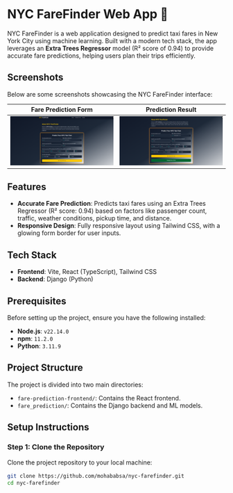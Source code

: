 # NYC FareFinder Web App 🚖

NYC FareFinder is a web application designed to predict taxi fares in New York City using machine learning. Built with a modern tech stack, the app leverages an **Extra Trees Regressor** model (R² score of 0.94) to provide accurate fare predictions, helping users plan their trips efficiently.

## Screenshots
Below are some screenshots showcasing the NYC FareFinder interface:

| **Fare Prediction Form** | **Prediction Result** |
|--------------------------|-----------------------|
| ![Fare Prediction Form](screenshots/src1.png) | ![Prediction Result](screenshots/src2.png) |


## Features
- **Accurate Fare Prediction**: Predicts taxi fares using an Extra Trees Regressor (R² score: 0.94) based on factors like passenger count, traffic, weather conditions, pickup time, and distance.
- **Responsive Design**: Fully responsive layout using Tailwind CSS, with a glowing form border for user inputs.

## Tech Stack
- **Frontend**: Vite, React (TypeScript), Tailwind CSS
- **Backend**: Django (Python)

## Prerequisites
Before setting up the project, ensure you have the following installed:

- **Node.js**: `v22.14.0`
- **npm**: `11.2.0`
- **Python**: `3.11.9`

## Project Structure
The project is divided into two main directories:
- `fare-prediction-frontend/`: Contains the React frontend.
- `fare_prediction/`: Contains the Django backend and ML models.

## Setup Instructions

### Step 1: Clone the Repository
Clone the project repository to your local machine:
```bash
git clone https://github.com/mohababsa/nyc-farefinder.git
cd nyc-farefinder
